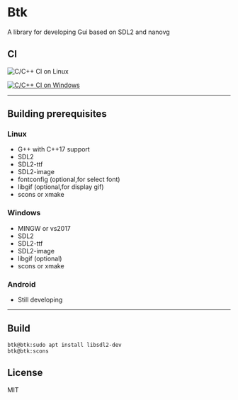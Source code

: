 # Btk

A library for developing Gui based on SDL2 and nanovg  

## CI

![C/C++ CI on Linux](https://github.com/BusyStudent/Btk/workflows/C/C++%20CI%20on%20Linux/badge.svg)

[![C/C++ CI on Windows](https://github.com/BusyStudent/Btk/actions/workflows/windows.yml/badge.svg)](https://github.com/BusyStudent/Btk/actions/workflows/windows.yml)

----

## Building prerequisites

### Linux

- G++ with C++17 support  
- SDL2  
- SDL2-ttf  
- SDL2-image  
- fontconfig (optional,for select font)  
- libgif (optional,for display gif)  
- scons or xmake

### Windows

- MINGW or vs2017  
- SDL2  
- SDL2-ttf  
- SDL2-image  
- libgif (optional)  
- scons or xmake

### Android

- Still developing

----

## Build

```console
btk@btk:sudo apt install libsdl2-dev
btk@btk:scons
```

## License

MIT
